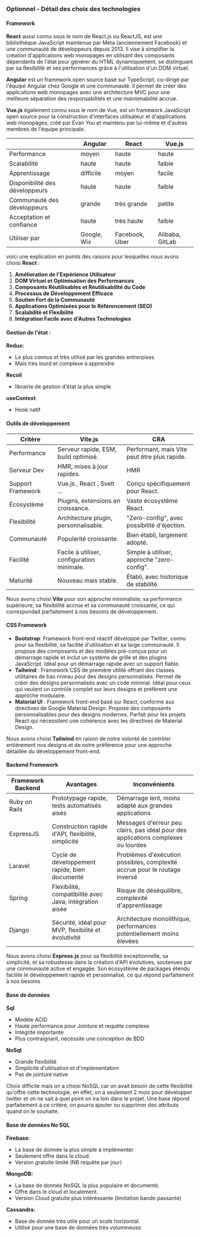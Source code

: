 ### Optionnel - Détail des choix des technologies

#### Framework

**React** aussi connu sous le nom de React.js ou ReactJS, est une bibliothèque JavaScript maintenue par Meta (anciennement Facebook) et une communauté de développeurs depuis 2013. Il vise à simplifier la création d'applications web monopages en utilisant des composants dépendants de l'état pour générer du HTML dynamiquement, se distinguant par sa flexibilité et ses performances grâce à l'utilisation d'un DOM virtuel.

**Angular** est un framework open source basé sur TypeScript, co-dirigé par l'équipe Angular chez Google et une communauté. Il permet de créer des applications web monopages avec une architecture MVC pour une meilleure séparation des responsabilités et une maintenabilité accrue.

**Vue.js** également connu sous le nom de Vue, est un framework JavaScript open source pour la construction d'interfaces utilisateur et d'applications web monopages, créé par Evan You et maintenu par lui-même et d'autres membres de l'équipe principale.

|                                | Angular     | React          | Vue.js          |
| ------------------------------ | ----------- | -------------- | --------------- |
| Performance                    | moyen       | haute          | haute           |
| Scalabilité                    | haute       | haute          | faible          |
| Apprentissage                  | difficile   | moyen          | facile          |
| Disponibilité des développeurs | haute       | haute          | faible          |
| Communauté des développeurs    | grande      | très grande    | petite          |
| Acceptation et confiance       | haute       | très haute     | faible          |
| Utiliser par                   | Google, Wix | Facebook, Uber | Alibaba, GitLab |

voici une explication en points des raisons pour lesquelles nous avons choisi **React** :

1. **Amélioration de l'Expérience Utilisateur**
2. **DOM Virtuel et Optimisation des Performances**
3. **Composants Réutilisables et Réutilisabilité du Code**
4. **Processus de Développement Efficace**
5. **Soutien Fort de la Communauté**
6. **Applications Optimisées pour le Référencement (SEO)**
7. **Scalabilité et Flexibilité**
8. **Intégration Facile avec d'Autres Technologies**

#### Gestion de l'état :

**Redux:**

- Le plus connus et très utilisé par les grandes entrerpises
- Mais très lourd et complexe à apprendre

**Recoil**

- librairie de gestion d'état la plus simple

**useContext**

- Hook natif

#### Outils de développement

| Critère           | Vite.js                                    | CRA                                          |
| ----------------- | ------------------------------------------ | -------------------------------------------- |
| Performance       | Serveur rapide, ESM, build optimisé.       | Performant, mais Vite peut être plus rapide. |
| Serveur Dev       | HMR, mises à jour rapides.                 | HMR                                          |
| Support Framework | Vue.js , React , Svelt ...                 | Conçu spécifiquement pour React.             |
| Écosystème        | Plugins, extensions en croissance.         | Vaste écosystème React.                      |
| Flexibilité       | Architecture plugin, personnalisable.      | "Zero-config", avec possibilité d'éjection.  |
| Communauté        | Popularité croissante.                     | Bien établi, largement adopté.               |
| Facilité          | Facile à utiliser, configuration minimale. | Simple à utiliser, approche "zero-config".   |
| Maturité          | Nouveau mais stable.                       | Établi, avec historique de stabilité.        |

Nous avons choisi **Vite** pour son approche minimaliste, sa performance supérieure, sa flexibilité accrue et sa communauté croissante, ce qui correspondait parfaitement à nos besoins de développement.

#### CSS Framework

- **Bootstrap**: Framework front-end réactif développé par Twitter, connu pour sa flexibilité, sa facilité d'utilisation et sa large communauté. Il propose des composants et des modèles pré-conçus pour un démarrage rapide et inclut un système de grille et des plugins JavaScript. Idéal pour un démarrage rapide avec un support fiable.
- **Tailwind** : Framework CSS de première utilité offrant des classes utilitaires de bas niveau pour des designs personnalisés. Permet de créer des designs personnalisés avec un code minimal. Idéal pour ceux qui veulent un contrôle complet sur leurs designs et préfèrent une approche modulaire.
- **Material UI** : Framework front-end basé sur React, conforme aux directives de Google Material Design. Propose des composants personnalisables pour des designs modernes. Parfait pour les projets React qui nécessitent une cohérence avec les directives de Material Design.

Nous avons choisi **Tailwind** en raison de notre volonté de contrôler entièrement nos designs et de notre préférence pour une approche détaillée du développement front-end.

#### Backend Framework

| Framework Backend | Avantages                                               | Inconvénients                                                                      |
| ----------------- | ------------------------------------------------------- | ---------------------------------------------------------------------------------- |
| Ruby on Rails     | Prototypage rapide, tests automatisés aisés             | Démarrage lent, moins adapté aux grandes applications                              |
| ExpressJS         | Construction rapide d'API, flexibilité, simplicité      | Messages d'erreur peu clairs, pas idéal pour des applications complexes ou lourdes |
| Laravel           | Cycle de développement rapide, bien documenté           | Problèmes d'exécution possibles, complexité accrue pour le routage inversé         |
| Spring            | Flexibilité, compatibilité avec Java, intégration aisée | Risque de déséquilibre, complexité d'apprentissage                                 |
| Django            | Sécurité, idéal pour MVP, flexibilité et évolutivité    | Architecture monolithique, performances potentiellement moins élevées              |

Nous avons choisi **Express.js** pour sa flexibilité exceptionnelle, sa simplicité, et sa robustesse dans la création d'API évolutives, soutenues par une communauté active et engagée. Son écosystème de packages étendu facilite le développement rapide et personnalisé, ce qui répond parfaitement à nos besoins

#### Base de données

**Sql**

- Modèle ACID
- Haute performance pour Jointure et requête complexe
- Intégrité importante
- Plus contraignant, necessite une conception de BDD

**NoSql**

- Grande flexibilité
- Simplicité d'utilisation et d'implémentation
- Pas de jointure native

Choix difficile mais on a choisi NoSQL car on avait besoin de cette flexibilité qu'offre cette technologie, en effet, on a seulement 2 mois pour développer twitter et on ne sait à quel point on ira loin dans le projet.
Une base répond parfaitement à ce critère, on pourra ajouter ou supprimer des attributs quand on le souhaite.

#### Base de données No SQL

**Firebase:**

- La base de donnée la plus simple à implémenter
- Seulement offre dans le cloud.
- Version gratuite limité (NB requête par jour)

**MongoDB:**

- La base de donnée NoSQL la plus populaire et documenté.
- Offre dans le cloud et localement.
- Version Cloud gratuite plus intéréssante (limitation bande passante)

**Cassandra:**

- Base de donnée très utile pour un scale horizontal.
- Utilisé pour une base de données très volumineuse.
